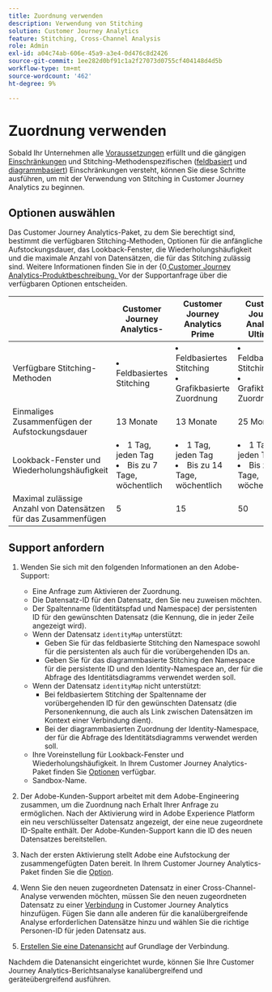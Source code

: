 ```yaml
---
title: Zuordnung verwenden
description: Verwendung von Stitching
solution: Customer Journey Analytics
feature: Stitching, Cross-Channel Analysis
role: Admin
exl-id: a04c74ab-606e-45a9-a3e4-0d476c8d2426
source-git-commit: 1ee282d0bf91c1a2f27073d0755cf404148d4d5b
workflow-type: tm+mt
source-wordcount: '462'
ht-degree: 9%

---
```


# Zuordnung verwenden

Sobald Ihr Unternehmen alle [Voraussetzungen](overview.md#prerequisites) erfüllt und die gängigen [Einschränkungen](overview.md#limitations) und Stitching-Methodenspezifischen ([feldbasiert](fbs.md#limitations) und [diagrammbasiert](gbs.md#limitations)) Einschränkungen versteht, können Sie diese Schritte ausführen, um mit der Verwendung von Stitching in Customer Journey Analytics zu beginnen.

## Optionen auswählen

Das Customer Journey Analytics-Paket, zu dem Sie berechtigt sind, bestimmt die verfügbaren Stitching-Methoden, Optionen für die anfängliche Aufstockungsdauer, das Lookback-Fenster, die Wiederholungshäufigkeit und die maximale Anzahl von Datensätzen, die für das Stitching zulässig sind. Weitere Informationen finden Sie in der &lbrace;0[ Customer Journey Analytics-Produktbeschreibung. ](https://helpx.adobe.com/de/legal/product-descriptions/customer-journey-analytics.html) Vor der Supportanfrage über die verfügbaren Optionen entscheiden.

| | Customer Journey Analytics-<br/> | Customer Journey Analytics<br/>Prime | Customer Journey Analytics<br/>Ultimate |
|---|---|---|---|
| Verfügbare Stitching-Methoden | <li>Feldbasiertes Stitching</li> | <li>Feldbasiertes Stitching</li><li>Grafikbasierte Zuordnung</li> | <li>Feldbasiertes Stitching</li><li>Grafikbasierte Zuordnung</li> |
| Einmaliges Zusammenfügen der Aufstockungsdauer | 13 Monate | 13 Monate | 25 Monate |
| Lookback-Fenster und Wiederholungshäufigkeit | <li>1 Tag, jeden Tag</li><li>Bis zu 7 Tage, wöchentlich</li> | <li>1 Tag, jeden Tag</li><li>Bis zu 14 Tage, wöchentlich</li> | <li>1 Tag, jeden Tag</li><li>Bis zu 30 Tage, wöchentlich</li> |
| Maximal zulässige Anzahl von Datensätzen für das Zusammenfügen | 5 | 15 | 50 |

## Support anfordern

1. Wenden Sie sich mit den folgenden Informationen an den Adobe-Support:

   - Eine Anfrage zum Aktivieren der Zuordnung.
   - Die Datensatz-ID für den Datensatz, den Sie neu zuweisen möchten.
   - Der Spaltenname (Identitätspfad und Namespace) der persistenten ID für den gewünschten Datensatz (die Kennung, die in jeder Zeile angezeigt wird).
   - Wenn der Datensatz `identityMap` unterstützt:
      - Geben Sie für das feldbasierte Stitching den Namespace sowohl für die persistenten als auch für die vorübergehenden IDs an.
      - Geben Sie für das diagrammbasierte Stitching den Namespace für die persistente ID und den Identity-Namespace an, der für die Abfrage des Identitätsdiagramms verwendet werden soll.
   - Wenn der Datensatz `identityMap` nicht unterstützt:
      - Bei feldbasiertem Stitching der Spaltenname der vorübergehenden ID für den gewünschten Datensatz (die Personenkennung, die auch als Link zwischen Datensätzen im Kontext einer Verbindung dient).
      - Bei der diagrammbasierten Zuordnung der Identity-Namespace, der für die Abfrage des Identitätsdiagramms verwendet werden soll.
   - Ihre Voreinstellung für Lookback-Fenster und Wiederholungshäufigkeit. In Ihrem Customer Journey Analytics-Paket finden Sie [Optionen](#options) verfügbar.
   - Sandbox-Name.


2. Der Adobe-Kunden-Support arbeitet mit dem Adobe-Engineering zusammen, um die Zuordnung nach Erhalt Ihrer Anfrage zu ermöglichen. Nach der Aktivierung wird in Adobe Experience Platform ein neu verschlüsselter Datensatz angezeigt, der eine neue zugeordnete ID-Spalte enthält. Der Adobe-Kunden-Support kann die ID des neuen Datensatzes bereitstellen.

3. Nach der ersten Aktivierung stellt Adobe eine Aufstockung der zusammengefügten Daten bereit. In Ihrem Customer Journey Analytics-Paket finden Sie die [Option](#options).

4. Wenn Sie den neuen zugeordneten Datensatz in einer Cross-Channel-Analyse verwenden möchten, müssen Sie den neuen zugeordneten Datensatz zu einer [Verbindung](../connections/overview.md) in Customer Journey Analytics hinzufügen. Fügen Sie dann alle anderen für die kanalübergreifende Analyse erforderlichen Datensätze hinzu und wählen Sie die richtige Personen-ID für jeden Datensatz aus.

5. [Erstellen Sie eine Datenansicht](/help/data-views/create-dataview.md) auf Grundlage der Verbindung.

<!-- To do: Paragraph on backfill once product and marketing determine the best way forward. -->

Nachdem die Datenansicht eingerichtet wurde, können Sie Ihre Customer Journey Analytics-Berichtsanalyse kanalübergreifend und geräteübergreifend ausführen.

<!-- Uncomment once stitching UI is available (for limited testing)..

### Do It Yourself

|Positive|[!BADGE New Feature]{type=Positive before-title="false"}|

{{release-limited-testing-section}}

Alternatively, you can set up and use stitching through the Customer Journey Analytics user interface:

1. Go to the [Create and manage stitched datasets](stitching-ui.md) and follow steps to rekey your dataset.

2. [Create a connection](/help/connections/create-connection.md) in Customer Journey Analytics using the newly generated dataset and any other datasets that you want to include. Choose the correct person ID for each dataset.

3. [Create a connection](/help/connections/create-connection.md) in Customer Journey Analytics using the newly generated dataset and any other datasets that you want to include. Choose the correct person ID for each dataset.
   
4. [Create a data view](/help/data-views/create-dataview.md) based on the connection.

Once the data view is set up, the cross-channel analysis in Customer Journey Analytics is just like any other analysis in Customer Journey Analytics, except now the data operates across channels and devices.

-->

